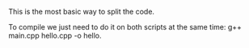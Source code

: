 This is the most basic way to split the code.

To compile we just need to do it on both scripts at the same time: g++ main.cpp hello.cpp -o hello.
